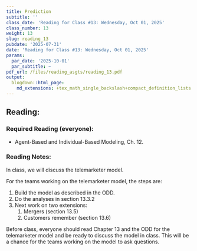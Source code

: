 ```yaml
---
title: Prediction
subtitle: ''
class_date: 'Reading for Class #13: Wednesday, Oct 01, 2025'
class_number: 13
weight: 13
slug: reading_13
pubdate: '2025-07-31'
date: 'Reading for Class #13: Wednesday, Oct 01, 2025'
params:
  par_date: '2025-10-01'
  par_subtitle: ~
pdf_url: /files/reading_asgts/reading_13.pdf
output:
  blogdown::html_page:
    md_extensions: +tex_math_single_backslash+compact_definition_lists
---
```

## Reading:

### Required Reading (everyone):

* Agent-Based and Individual-Based Modeling, Ch. 12.

### Reading Notes:

In class, we will discuss the telemarketer model.

For the teams working on the telemarketer model, the steps are:

1. Build the model as described in the ODD.
1. Do the analyses in section 13.3.2
1. Next work on two extensions:
   1. Mergers (section 13.5)
   1. Customers remember (section 13.6)

Before class, everyone should read Chapter 13 and the ODD for the telemarketer model and be ready to discuss the model in class.
This will be a chance for the teams working on the model to ask questions.
